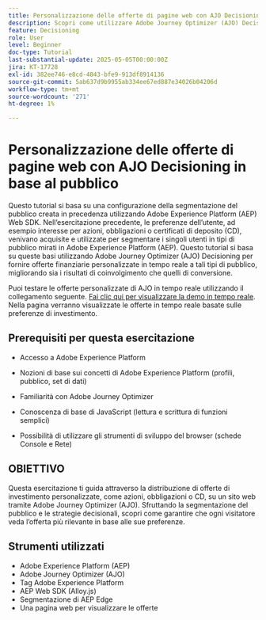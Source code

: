 ```yaml
---
title: Personalizzazione delle offerte di pagine web con AJO Decisioning in base al pubblico
description: Scopri come utilizzare Adobe Journey Optimizer (AJO) Decisioning per distribuire offerte personalizzate su una pagina web sfruttando la segmentazione del pubblico integrata in Adobe Experience Platform (AEP).
feature: Decisioning
role: User
level: Beginner
doc-type: Tutorial
last-substantial-update: 2025-05-05T00:00:00Z
jira: KT-17728
exl-id: 382ee746-e8cd-4843-bfe9-913df8914136
source-git-commit: 5ab637d9b9955ab334ee67ed887e34026b04206d
workflow-type: tm+mt
source-wordcount: '271'
ht-degree: 1%

---
```


# Personalizzazione delle offerte di pagine web con AJO Decisioning in base al pubblico

Questo tutorial si basa su una configurazione della segmentazione del pubblico creata in precedenza utilizzando Adobe Experience Platform (AEP) Web SDK. Nell’esercitazione precedente, le preferenze dell’utente, ad esempio interesse per azioni, obbligazioni o certificati di deposito (CD), venivano acquisite e utilizzate per segmentare i singoli utenti in tipi di pubblico mirati in Adobe Experience Platform (AEP). Questo tutorial si basa su queste basi utilizzando Adobe Journey Optimizer (AJO) Decisioning per fornire offerte finanziarie personalizzate in tempo reale a tali tipi di pubblico, migliorando sia i risultati di coinvolgimento che quelli di conversione.

Puoi testare le offerte personalizzate di AJO in tempo reale utilizzando il collegamento seguente.
[Fai clic qui per visualizzare la demo in tempo reale](https://gbedekar489.github.io/finwise/welcome.html). Nella pagina verranno visualizzate le offerte in tempo reale basate sulle preferenze di investimento.

## Prerequisiti per questa esercitazione

* Accesso a Adobe Experience Platform

* Nozioni di base sui concetti di Adobe Experience Platform (profili, pubblico, set di dati)

* Familiarità con Adobe Journey Optimizer

* Conoscenza di base di JavaScript (lettura e scrittura di funzioni semplici)

* Possibilità di utilizzare gli strumenti di sviluppo del browser (schede Console e Rete)


## OBIETTIVO

Questa esercitazione ti guida attraverso la distribuzione di offerte di investimento personalizzate, come azioni, obbligazioni o CD, su un sito web tramite Adobe Journey Optimizer (AJO). Sfruttando la segmentazione del pubblico e le strategie decisionali, scopri come garantire che ogni visitatore veda l’offerta più rilevante in base alle sue preferenze.

## Strumenti utilizzati

* Adobe Experience Platform (AEP)
* Adobe Journey Optimizer (AJO)
* Tag Adobe Experience Platform
* AEP Web SDK (Alloy.js)
* Segmentazione di AEP Edge
* Una pagina web per visualizzare le offerte
